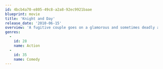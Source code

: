 ```yaml
---
id: 4bcb4a70-e805-49c8-a2a8-92ec9921baae
blueprint: movie
title: 'Knight and Day'
release_date: '2010-06-15'
overview: 'A fugitive couple goes on a glamorous and sometimes deadly adventure where nothing and no one – even themselves – are what they seem. Amid shifting alliances and unexpected betrayals, they race across the globe, with their survival ultimately hinging on the battle of truth vs. trust.'
genres:
  -
    id: 28
    name: Action
  -
    id: 35
    name: Comedy
---
```

